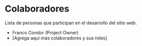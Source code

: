 # Colaboradores

Lista de personas que participan en el desarrollo del sitio web.

- Franco Condor (Project Owner)
- [Agrega aquí más colaboradores y sus roles]
